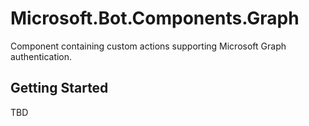 # Microsoft.Bot.Components.Graph
Component containing custom actions supporting Microsoft Graph authentication.

## Getting Started
TBD